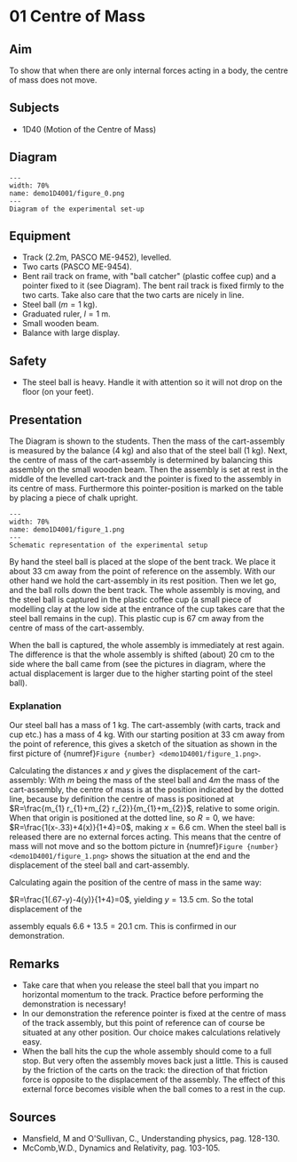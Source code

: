 # 01 Centre of Mass 
     
## Aim   
To show that when there are only internal forces acting in a body, the centre of mass does not move.    
  
## Subjects   
* 1D40 (Motion of the Centre of Mass) 
## Diagram
   
```{figure} figures/figure_0.png  
---  
width: 70%  
name: demo1D4001/figure_0.png  
---   
Diagram of the experimental set-up 
``` 
    
## Equipment   
*  Track (2.2m, PASCO ME-9452), levelled. 
*  Two carts (PASCO ME-9454). 
*  Bent rail track on frame, with "ball catcher" (plastic coffee cup) and a pointer fixed to it (see Diagram). The bent rail track is fixed firmly to the two carts. Take also care that the two carts are nicely in line. 
*  Steel ball ($m=1 \mathrm{~kg}$). 
*  Graduated ruler, $l=1 \mathrm{~m}$. 
*  Small wooden beam. 
*  Balance with large display.   
  
## Safety   
*  The steel ball is heavy. Handle it with attention so it will not drop on the floor (on your feet).
      
## Presentation   
The Diagram is shown to the students. Then the mass of the cart-assembly is measured by the balance ($4 \mathrm{~kg}$) and also that of the steel ball ($1 \mathrm{~kg}$). Next, the centre of mass of the cart-assembly is determined by balancing this assembly on the small wooden beam. Then the assembly is set at rest in the middle of the levelled cart-track and the pointer is fixed to the assembly in its centre of mass. Furthermore this pointer-position is marked on the table by placing a piece of chalk upright.    

```{figure} figures/figure_1.png  
---  
width: 70%  
name: demo1D4001/figure_1.png  
---  
Schematic representation of the experimental setup  
``` 

By hand the steel ball is placed at the slope of the bent track. We place it about $33 \mathrm{~cm}$ away from the point of reference on the assembly. With our other hand we hold the cart-assembly in its rest position. Then we let go, and the ball rolls down the bent track. The whole assembly is moving, and the steel ball is captured in the plastic coffee cup (a small piece of modelling clay at the low side at the entrance of the cup takes care that the steel ball remains in the cup). This plastic cup is $67 \mathrm{~cm}$ away from the centre of mass of the cart-assembly.

When the ball is captured, the whole assembly is immediately at rest again. The difference is that the whole assembly is shifted (about) $20 \mathrm{~cm}$ to the side where the ball came from (see the pictures in diagram, where the actual displacement is larger due to the higher starting point of the steel ball).

### Explanation 
Our steel ball has a mass of $1 \mathrm{~kg}$. The cart-assembly (with carts, track and cup etc.) has a mass of $4 \mathrm{~kg}$. With our starting position at $33 \mathrm{~cm}$ away from the point of reference, this gives a sketch of the situation as shown in the first picture of {numref}`Figure {number} <demo1D4001/figure_1.png>`.
  
Calculating the distances $x$ and $y$ gives the displacement of the cart-assembly: With $m$ being the mass of the steel ball and $4 m$ the mass of the cart-assembly, the centre of mass is at the position indicated by the dotted line, because by definition the centre of mass is positioned at $R=\frac{m_{1} r_{1}+m_{2} r_{2}}{m_{1}+m_{2}}$, relative to some origin. When that origin is positioned at the dotted line, so $R=0$, we have: $R=\frac{1(x-.33)+4(x)}{1+4}=0$, making $x=6.6 \mathrm{~cm}$. When the steel ball is released there are no external forces acting. This means that the centre of mass will not move and so the bottom picture in {numref}`Figure {number} <demo1D4001/figure_1.png>` shows the situation at the end and the displacement of the steel ball and cart-assembly.

Calculating again the position of the centre of mass in the same way:

$R=\frac{1(.67-y)-4(y)}{1+4}=0$, yielding $y=13.5 \mathrm{~cm}$. So the total displacement of the

assembly equals $6.6+13.5=20.1 \mathrm{~cm}$. This is confirmed in our demonstration.
  
## Remarks   
*  Take care that when you release the steel ball that you impart no horizontal momentum to the track. Practice before performing the demonstration is necessary! 
*  In our demonstration the reference pointer is fixed at the centre of mass of the track assembly, but this point of reference can of course be situated at any other position. Our choice makes calculations relatively easy. 
*  When the ball hits the cup the whole assembly should come to a full stop. But very often the assembly moves back just a little. This is caused by the friction of the carts on the track: the direction of that friction force is opposite to the displacement of the assembly. The effect of this external force becomes visible when the ball comes to a rest in the cup.
   
## Sources   
*  Mansfield, M and O'Sullivan, C., Understanding physics, pag. 128-130. 
*  McComb,W.D., Dynamics and Relativity, pag. 103-105.
  
